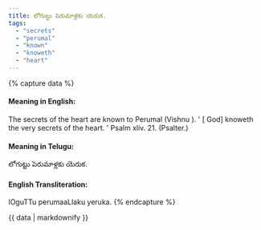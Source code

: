 ```yaml
---
title: లోగుట్టు పెరుమాళ్లకు యెరుక.
tags:
  - "secrets"
  - "perumal"
  - "known"
  - "knoweth"
  - "heart"
---
```


{% capture data %}
#### Meaning in English:
The secrets of the heart are known to Perumal (Vishnu ).
' [ God] knoweth the very secrets of the heart. ' Psalm xliv. 21. (Psalter.)

#### Meaning in Telugu:
లోగుట్టు పెరుమాళ్లకు యెరుక.

#### English Transliteration:
lOguTTu perumaaLlaku yeruka.
{% endcapture %}

{{ data | markdownify }}

